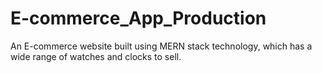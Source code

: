 # E-commerce_App_Production
An E-commerce website built using MERN stack technology, which has a wide range of watches and clocks to sell.
